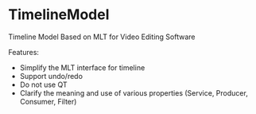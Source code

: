 # TimelineModel
Timeline Model Based on MLT for Video Editing Software

Features:
* Simplify the MLT interface for timeline
* Support undo/redo
* Do not use QT
* Clarify the meaning and use of various properties (Service, Producer, Consumer, Filter)
